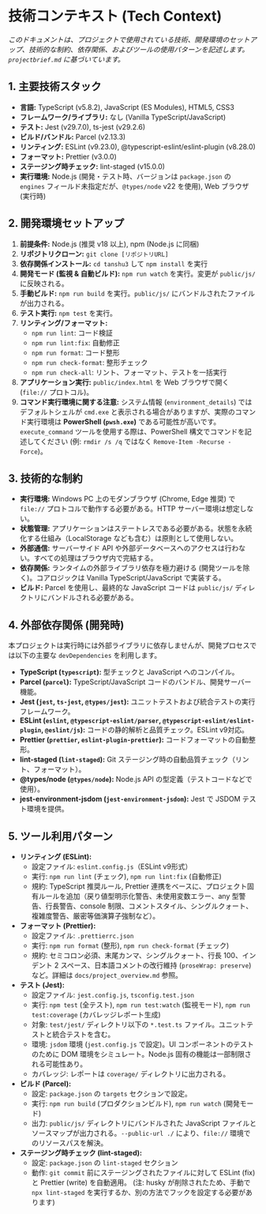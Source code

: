 # 技術コンテキスト (Tech Context)

_このドキュメントは、プロジェクトで使用されている技術、開発環境のセットアップ、技術的な制約、依存関係、およびツールの使用パターンを記述します。`projectbrief.md` に基づいています。_

## 1. 主要技術スタック

- **言語:** TypeScript (v5.8.2), JavaScript (ES Modules), HTML5, CSS3
- **フレームワーク/ライブラリ:** なし (Vanilla TypeScript/JavaScript)
- **テスト:** Jest (v29.7.0), ts-jest (v29.2.6)
- **ビルド/バンドル:** Parcel (v2.13.3)
- **リンティング:** ESLint (v9.23.0), @typescript-eslint/eslint-plugin (v8.28.0)
- **フォーマット:** Prettier (v3.0.0)
- **ステージング時チェック:** lint-staged (v15.0.0)
- **実行環境:** Node.js (開発・テスト時、バージョンは `package.json` の `engines` フィールド未指定だが、`@types/node` v22 を使用), Web ブラウザ (実行時)

## 2. 開発環境セットアップ

1.  **前提条件:** Node.js (推奨 v18 以上), npm (Node.js に同梱)
2.  **リポジトリクローン:** `git clone [リポジトリURL]`
3.  **依存関係インストール:** `cd tanshu3` して `npm install` を実行
4.  **開発モード (監視 & 自動ビルド):** `npm run watch` を実行。変更が `public/js/` に反映される。
5.  **手動ビルド:** `npm run build` を実行。`public/js/` にバンドルされたファイルが出力される。
6.  **テスト実行:** `npm test` を実行。
7.  **リンティング/フォーマット:**
    - `npm run lint`: コード検証
    - `npm run lint:fix`: 自動修正
    - `npm run format`: コード整形
    - `npm run check-format`: 整形チェック
    - `npm run check-all`: リント、フォーマット、テストを一括実行
8.  **アプリケーション実行:** `public/index.html` を Web ブラウザで開く (`file://` プロトコル)。
9.  **コマンド実行環境に関する注意:** システム情報 (`environment_details`) ではデフォルトシェルが `cmd.exe` と表示される場合がありますが、実際のコマンド実行環境は **PowerShell (`pwsh.exe`)** である可能性が高いです。`execute_command` ツールを使用する際は、PowerShell 構文でコマンドを記述してください (例: `rmdir /s /q` ではなく `Remove-Item -Recurse -Force`)。

## 3. 技術的な制約

- **実行環境:** Windows PC 上のモダンブラウザ (Chrome, Edge 推奨) で `file://` プロトコルで動作する必要がある。HTTP サーバー環境は想定しない。
- **状態管理:** アプリケーションはステートレスである必要がある。状態を永続化する仕組み（LocalStorage なども含む）は原則として使用しない。
- **外部通信:** サーバーサイド API や外部データベースへのアクセスは行わない。すべての処理はブラウザ内で完結する。
- **依存関係:** ランタイムの外部ライブラリ依存を極力避ける (開発ツールを除く)。コアロジックは Vanilla TypeScript/JavaScript で実装する。
- **ビルド:** Parcel を使用し、最終的な JavaScript コードは `public/js/` ディレクトリにバンドルされる必要がある。

## 4. 外部依存関係 (開発時)

本プロジェクトは実行時には外部ライブラリに依存しませんが、開発プロセスでは以下の主要な `devDependencies` を利用します。

- **TypeScript (`typescript`):** 型チェックと JavaScript へのコンパイル。
- **Parcel (`parcel`):** TypeScript/JavaScript コードのバンドル、開発サーバー機能。
- **Jest (`jest`, `ts-jest`, `@types/jest`):** ユニットテストおよび統合テストの実行フレームワーク。
- **ESLint (`eslint`, `@typescript-eslint/parser`, `@typescript-eslint/eslint-plugin`, `@eslint/js`):** コードの静的解析と品質チェック。ESLint v9対応。
- **Prettier (`prettier`, `eslint-plugin-prettier`):** コードフォーマットの自動整形。
- **lint-staged (`lint-staged`):** Git ステージング時の自動品質チェック（リント、フォーマット）。
- **@types/node (`@types/node`):** Node.js API の型定義（テストコードなどで使用）。
- **jest-environment-jsdom (`jest-environment-jsdom`):** Jest で JSDOM テスト環境を提供。

## 5. ツール利用パターン

- **リンティング (ESLint):**
  - 設定ファイル: `eslint.config.js`（ESLint v9形式）
  - 実行: `npm run lint` (チェック), `npm run lint:fix` (自動修正)
  - 規約: TypeScript 推奨ルール, Prettier 連携をベースに、プロジェクト固有ルールを追加（戻り値型明示化警告、未使用変数エラー、any 型警告、行長警告、console 制限、コメントスタイル、シングルクォート、複雑度警告、厳密等価演算子強制など）。
- **フォーマット (Prettier):**
  - 設定ファイル: `.prettierrc.json`
  - 実行: `npm run format` (整形), `npm run check-format` (チェック)
  - 規約: セミコロン必須、末尾カンマ、シングルクォート、行長 100、インデント 2 スペース、日本語コメントの改行維持 (`proseWrap: preserve`) など。詳細は `docs/project_overview.md` 参照。
- **テスト (Jest):**
  - 設定ファイル: `jest.config.js`, `tsconfig.test.json`
  - 実行: `npm test` (全テスト), `npm run test:watch` (監視モード), `npm run test:coverage` (カバレッジレポート生成)
  - 対象: `test/jest/` ディレクトリ以下の `*.test.ts` ファイル。ユニットテストと統合テストを含む。
  - 環境: `jsdom` 環境 (`jest.config.js` で設定)。UI コンポーネントのテストのために DOM 環境をシミュレート。Node.js 固有の機能は一部制限される可能性あり。
  - カバレッジ: レポートは `coverage/` ディレクトリに出力される。
- **ビルド (Parcel):**
  - 設定: `package.json` の `targets` セクションで設定。
  - 実行: `npm run build` (プロダクションビルド), `npm run watch` (開発モード)
  - 出力: `public/js/` ディレクトリにバンドルされた JavaScript ファイルとソースマップが出力される。`--public-url ./` により、`file://` 環境でのリソースパスを解決。
- **ステージング時チェック (lint-staged):**
  - 設定: `package.json` の `lint-staged` セクション
  - 動作: `git commit` 前にステージングされたファイルに対して ESLint (fix) と Prettier (write) を自動適用。 (注: husky が削除されたため、手動で `npx lint-staged` を実行するか、別の方法でフックを設定する必要があります)
